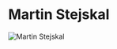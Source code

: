 # Martin Stejskal

![Martin Stejskal](https://avatars3.githubusercontent.com/u/24195501?s=400&u=87b372a70197163e0a0dcd666212b95882c549e6&v=4)
